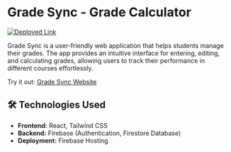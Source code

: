 # Grade Sync - Grade Calculator

[![Deployed Link](https://img.shields.io/badge/Deployed-Site-green)](https://grade-sync-a17e5.web.app/)

Grade Sync is a user-friendly web application that helps students manage their grades. The app provides an intuitive interface for entering, editing, and calculating grades, allowing users to track their performance in different courses effortlessly.

Try it out: [Grade Sync Website](https://grade-sync-a17e5.web.app/)

## 🛠️ Technologies Used

- **Frontend:** React, Tailwind CSS
- **Backend:** Firebase (Authentication, Firestore Database)
- **Deployment:** Firebase Hosting
